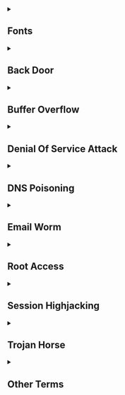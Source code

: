 <details id=0><summary><h2>Fonts</h2>
 </summary>
A file has no mind, thus no intent. A "malicious font" is a font file which has been crafted so that it triggers a bug in the software which will read the font file, such that the consequences of the bug have an effect which is, ultimately, beneficial to whoever crafted the font file that way, and detrimental to the machine owner.
###Prevention Concepts
 </details>
 
<details id=0><summary><h2>Back Door</h2>
 </summary>
A secret pathway a hacker uses to gain entry to a computer system.
###Prevention Concepts
</details>

<details id=0><summary><h2>Buffer Overflow</h2> </summary>
A method of attack where the hacker delivers malicious commands to a system by overrunning an application buffer.
###Prevention Concepts
</details>

<details id=0><summary><h2>Denial Of Service Attack</h2></summary>
An attack designed to cripple the victim’s system by preventing it from handling its normal traffic, usually by flooding it with false traffic.
###Prevention Concepts
</details>

<details id=0><summary><h2>DNS Poisoning</h2>
 </summary>
###Prevention Concepts
</details>

<details id=0><summary><h2>Email Worm</h2>
 </summary>
A virus-laden script or mini-program sent to an unsuspecting victim through a normal-looking email message.
###Prevention Concepts
</details>

<details id=0><summary><h2>Root Access</h2>
 </summary>
The highest level of access (and most desired by serious hackers) to a computer system, which can give them complete control over the system.
Root kit. A set of tools used by an intruder to expand and disguise his control of the system.
###Prevention Concepts
</details>

<details id=0><summary><h2>Session Highjacking</h2> </summary>
When a hacker is able to insert malicious data packets right into an actual data transmission over the Internet connection.
###Prevention Concepts
</details>

<details id=0><summary><h2>Trojan Horse</h2> </summary>
A seemingly helpful program that tricks the computer user into opening it, only to deliver (unnoticed and behind the scenes) an unexpected attack on the user’s computer.
###Prevention Concepts
</details>

<details id=0><summary><h2>Other Terms</h2>
 </summary>
Cross Site Scripting (XSS)
Malicious Code
Man In The Middle Attack
 Code Exploitation
 Data Transmission
 <Packets
 <{^Web
 <{^Games
 </details>
 
<details><summary><h2>Questions</h2></summary>

How can a packet be prevented from being intercepted or modified?

Querying packets as a defense?
 </details>
